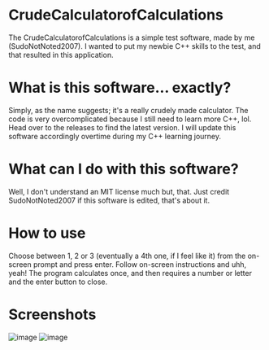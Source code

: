 # CrudeCalculatorofCalculations

The CrudeCalculatorofCalculations is a simple test software, made by me (SudoNotNoted2007). I wanted to put my newbie C++ skills to the test, and that resulted in this application.

# What is this software... exactly?

Simply, as the name suggests; it's a really crudely made calculator. The code is very overcomplicated because I still need to learn more C++, lol.
Head over to the releases to find the latest version. I will update this software accordingly overtime during my C++ learning journey.

# What can I do with this software?
Well, I don't understand an MIT license much but, that.
Just credit SudoNotNoted2007 if this software is edited, that's about it.

# How to use
Choose between 1, 2 or 3 (eventually a 4th one, if I feel like it) from the on-screen prompt and press enter.
Follow on-screen instructions and uhh, yeah!
The program calculates once, and then requires a number or letter and the enter button to close.

# Screenshots
![image](https://github.com/user-attachments/assets/316b58a4-5946-4ca0-a588-f1cd3bd17b0c)
![image](https://github.com/user-attachments/assets/af08a52e-2519-4d52-a1f9-2b2ec5a3af4b)

